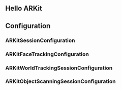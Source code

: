Hello ARKit
------

## Configuration
### ARKitSessionConfiguration
### ARKitFaceTrackingConfiguration
### ARKitWorldTrackingSessionConfiguration
### ARKitObjectScanningSessionConfiguration
